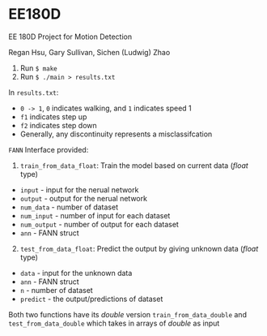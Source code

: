 # EE180D
EE 180D Project for Motion Detection

Regan Hsu, 
Gary Sullivan, 
Sichen (Ludwig) Zhao 

1. Run `$ make`
2. Run `$ ./main > results.txt`


In `results.txt`:
* `0 -> 1`, `0` indicates walking, and `1` indicates speed 1
* `f1` indicates step up
* `f2` indicates step down
* Generally, any discontinuity represents a misclassifcation 


`FANN` Interface provided:
1. `train_from_data_float`: Train the model based on current data (*float* type)
  * `input` - input for the nerual network
  * `output` - output for the nerual network
  * `num_data` - number of dataset
  * `num_input` - number of input for each dataset
  * `num_output` - number of output for each dataset
  * `ann` - FANN struct 
  
2. `test_from_data_float`: Predict the output by giving unknown data (*float* type)
  * `data` - input for the unknown data
  * `ann` - FANN struct
  * `n` - number of dataset
  * `predict` - the output/predictions of dataset

Both two functions have its *double* version `train_from_data_double` and `test_from_data_double` which takes in arrays of *double* as input
  
